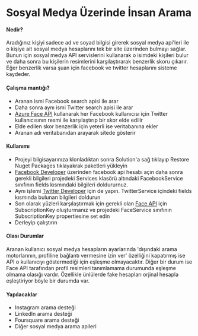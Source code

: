 # Sosyal Medya Üzerinde İnsan Arama
<h4>Nedir?</h4>
Aradığınız kişiyi sadece ad ve soyad bilgisi girerek sosyal medya api'leri ile o kişiye ait sosyal medya hesaplarını tek bir site üzerinden bulmayı sağlar. Bunun için sosyal medya API servislerini kullanarak o isimdeki kişileri bulur ve daha sonra bu kişilerin resimlerini karşılaştırarak benzerlik skoru çıkarır. Eğer benzerlik varsa şuan için facebook ve twitter hesaplarını sisteme kaydeder.

<h4>Çalışma mantığı?</h4>
<ul>
<li>Aranan ismi Facebook search apisi ile arar</li>
<li>Daha sonra aynı ismi Twitter search apisi ile arar</li>
<li><a target="_blank" href="https://azure.microsoft.com/en-us/services/cognitive-services/face/">Azure Face API</a> kullanarak her Facebook kullanıcısı için Twitter kullanıcısının resmi ile karşılaştırıp bir skor elde edilir</li>
<li>Elde edilen skor benzerlik için yeterli ise veritabanına ekler</li>
<li>Aranan adı veritabanıdan arayarak sitede gösterir</li>
</ul>

<h4>Kullanımı</h4>
<ul>
<li>Projeyi bilgisayarınıza klonladıktan sonra Solution'a sağ tıklayıp Restore Nuget Packages tıklayakrak paketleri yükleyin</li>
<li><a target="_blank" href="https://developers.facebook.com/">Facebook Developer</a> üzerinden facebook api hesabı açın daha sonra gerekli bilgileri projedeki Services klasörü altındaki FacebookService sınıfının fields kısmındaki bilgileri doldururnuz.</li>
<li>Aynı işlemi <a target="_blank" href="https://dev.twitter.com/">Twitter Developer</a> için de yapın. TwitterService içindeki fields kısmında bulunan bilgileri doldurun</li>
<li>Son olarak yüzleri karşılaştırmak için gerekli olan <a target="_blank" href="https://azure.microsoft.com/tr-tr/try/cognitive-services/">Face API</a> için SubscriptionKey oluşturmanız ve projedeki FaceService sınıfının SubscriptionKey propertiesine set edin</li>
<li>Derleyip çalıştırın</li>
</ul>

<h4>Olası Durumlar</h4>
<p>Aranan kullanıcı sosyal medya hesapların ayarlarında 'dışındaki arama motorlarının, profiline bağlantı vermesine izin ver' özelliğini kapatırmış ise API o kullanıcıyı göstermediği için eşleşme olmayacaktır. Diğer bir durum ise Face API tarafından profil resimleri tanımlamama durumunda eşleşme olmama olasığı vardır. Özellikle ünlülerde fake hesapları orjinal hesapla eşleştiriyor böyle bir durumda var.</p>

<h4>Yapılacaklar</h4>
<ul>
<li>Instagram arama desteği</li>
<li>LinkedIn arama desteği</li>
<li>Foursquare arama desteği</li>
<li>Diğer sosyal medya arama apileri</li>
</ul>
